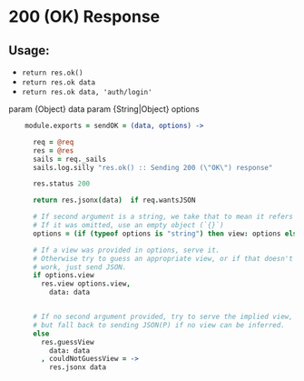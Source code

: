 
200 (OK) Response
=================

Usage:
------
+ `return res.ok() `
+ `return res.ok data`
+ `return res.ok data, 'auth/login'`

param  {Object} data
param  {String|Object} options

```coffee
    module.exports = sendOK = (data, options) ->

      req = @req
      res = @res
      sails = req._sails
      sails.log.silly "res.ok() :: Sending 200 (\"OK\") response"

      res.status 200

      return res.jsonx(data)  if req.wantsJSON

      # If second argument is a string, we take that to mean it refers to a view.
      # If it was omitted, use an empty object (`{}`)
      options = (if (typeof options is "string") then view: options else options or {})

      # If a view was provided in options, serve it.
      # Otherwise try to guess an appropriate view, or if that doesn't
      # work, just send JSON.
      if options.view
        res.view options.view,
          data: data


      # If no second argument provided, try to serve the implied view,
      # but fall back to sending JSON(P) if no view can be inferred.
      else
        res.guessView
          data: data
        , couldNotGuessView = ->
          res.jsonx data

```
